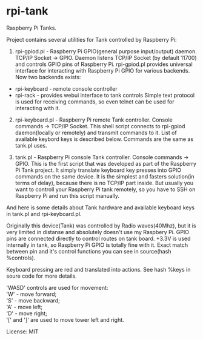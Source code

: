 rpi-tank
========

Raspberry Pi Tanks.

Project contains several utilities for Tank controlled by Raspberry Pi:

1) rpi-gpiod.pl - Raspberry Pi GPIO(general purpose input/output) daemon.
TCP/IP Socket -> GPIO.
Daemon listens TCP/IP Socket (by default 11700) and controls GPIO pins of Raspberry Pi.
rpi-gpiod.pl provides universal interface for interacting with Raspberry Pi GPIO for
various backends. Now two backends exists:
- rpi-keyboard - remote console controller
- rpi-rack - provides webui interface to tank controls 
Simple text protocol is used for receiving commands, so even telnet can be used for interacting with it.

2) rpi-keyboard.pl - Raspberry Pi remote Tank controller.
Console commands -> TCP/IP Socket.
This shell script connects to rpi-gpiod daemon(locally or remotely) and transmit commands to it.
List of available keybord keys is described below.
Commands are the same as tank.pl uses.

3) tank.pl - Raspberry Pi console Tank controller.
Console commands -> GPIO.
This is the first script that was developed as part of the Raspberry Pi Tank project.
It simply translate keyboard key presses into GPIO commands on the same device.
It is the simplest and fasters solution(in terms of delay), because there is no
TCP/IP part inside.
But usually you want to controll your Raspberry Pi tank remotely,
so you have to SSH on Raspberry Pi and run this script manually. 

And here is some details about Tank hardware and available keyboard keys in tank.pl and rpi-keyboard.pl.

Originally this device(Tank) was controlled by Radio waves(40Mhz), but it is very
limited in distanse and absolutely doesn't use my Raspbery Pi.
GPIO pins are connected directly to control routes on tank board.
+3.3V is used internally in tank, so Raspberry Pi GPIO is totally fine with it.
Exact match between pin and it's control functions you can see in source(hash %controls).

Keyboard pressing are red and translated into actions.
See hash %keys in soure code for more details.

'WASD' controls are used for movement:<br>
  'W' - move forward;<br>
  'S' - move backward;<br>
  'A' - move left;<br>
  'D' - move right;<br>
'[' and ']' are used to move tower left and right.

License: MIT
